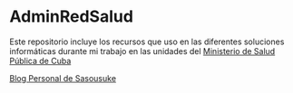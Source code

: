 # AdminRedSalud
Este repositorio incluye los recursos que uso en las diferentes soluciones informáticas durante mi trabajo en las unidades del [Ministerio de Salud Pública de Cuba](http://www.sld.cu "Ministerio de Salud Pública de Cuba")

[Blog Personal de Sasousuke](https://blogsasousuke.wordpress.com)
